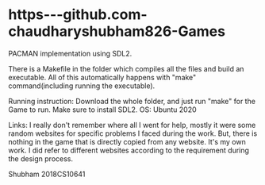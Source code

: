 # https---github.com-chaudharyshubham826-Games

PACMAN implementation using SDL2. 

There is a Makefile in the folder which compiles all the files and build an executable. All of this automatically happens with "make" command(including running the executable).

Running instruction:
Download the whole folder, and just run "make" for the Game to run. Make sure to install SDL2.
OS: Ubuntu 2020

Links: I really don't remember where all I went for help, mostly it were some random websites for specific problems I faced during the work. But, there is nothing in the game that is directly copied from any website. It's  my own work. I did refer to different websites according to the requirement during the design process.


Shubham
2018CS10641